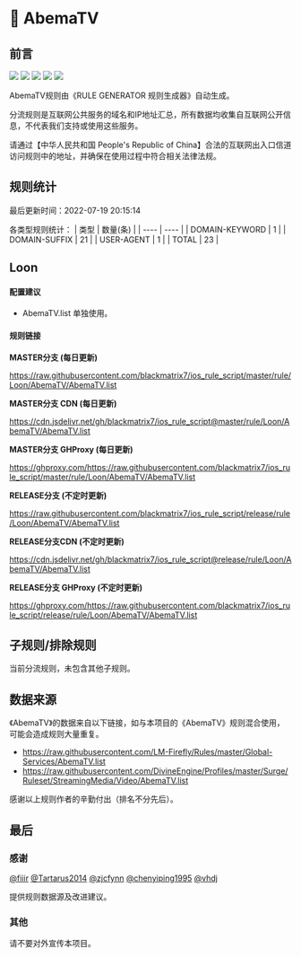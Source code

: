 # 🧸 AbemaTV

## 前言

![](https://shields.io/badge/-移除重复规则-ff69b4) ![](https://shields.io/badge/-DOMAIN与DOMAIN--SUFFIX合并-green) ![](https://shields.io/badge/-DOMAIN--SUFFIX间合并-critical) ![](https://shields.io/badge/-DOMAIN--SUFFIX与DOMAIN--KEYWORD合并-blue) ![](https://shields.io/badge/-IP--CIDR(6)合并-blueviolet) 

AbemaTV规则由《RULE GENERATOR 规则生成器》自动生成。

分流规则是互联网公共服务的域名和IP地址汇总，所有数据均收集自互联网公开信息，不代表我们支持或使用这些服务。

请通过【中华人民共和国 People's Republic of China】合法的互联网出入口信道访问规则中的地址，并确保在使用过程中符合相关法律法规。

## 规则统计

最后更新时间：2022-07-19 20:15:14

各类型规则统计：
| 类型 | 数量(条)  | 
| ---- | ----  |
| DOMAIN-KEYWORD | 1  | 
| DOMAIN-SUFFIX | 21  | 
| USER-AGENT | 1  | 
| TOTAL | 23  | 


## Loon 

#### 配置建议
- AbemaTV.list 单独使用。

#### 规则链接
**MASTER分支 (每日更新)**

https://raw.githubusercontent.com/blackmatrix7/ios_rule_script/master/rule/Loon/AbemaTV/AbemaTV.list

**MASTER分支 CDN (每日更新)**

https://cdn.jsdelivr.net/gh/blackmatrix7/ios_rule_script@master/rule/Loon/AbemaTV/AbemaTV.list

**MASTER分支 GHProxy (每日更新)**

https://ghproxy.com/https://raw.githubusercontent.com/blackmatrix7/ios_rule_script/master/rule/Loon/AbemaTV/AbemaTV.list

**RELEASE分支 (不定时更新)**

https://raw.githubusercontent.com/blackmatrix7/ios_rule_script/release/rule/Loon/AbemaTV/AbemaTV.list

**RELEASE分支CDN (不定时更新)**

https://cdn.jsdelivr.net/gh/blackmatrix7/ios_rule_script@release/rule/Loon/AbemaTV/AbemaTV.list

**RELEASE分支 GHProxy (不定时更新)**

https://ghproxy.com/https://raw.githubusercontent.com/blackmatrix7/ios_rule_script/release/rule/Loon/AbemaTV/AbemaTV.list

## 子规则/排除规则


当前分流规则，未包含其他子规则。

## 数据来源

《AbemaTV》的数据来自以下链接，如与本项目的《AbemaTV》规则混合使用，可能会造成规则大量重复。

- https://raw.githubusercontent.com/LM-Firefly/Rules/master/Global-Services/AbemaTV.list
- https://raw.githubusercontent.com/DivineEngine/Profiles/master/Surge/Ruleset/StreamingMedia/Video/AbemaTV.list


感谢以上规则作者的辛勤付出（排名不分先后）。

## 最后

### 感谢

[@fiiir](https://github.com/fiiir) [@Tartarus2014](https://github.com/Tartarus2014) [@zjcfynn](https://github.com/zjcfynn) [@chenyiping1995](https://github.com/chenyiping1995) [@vhdj](https://github.com/vhdj)

提供规则数据源及改进建议。

### 其他

请不要对外宣传本项目。